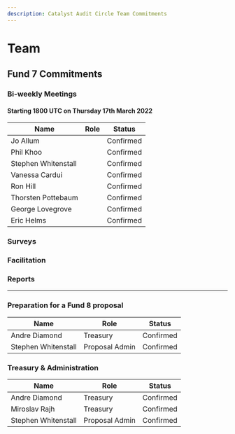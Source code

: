 ```yaml
---
description: Catalyst Audit Circle Team Commitments
---
```


# Team

## Fund 7 Commitments

### Bi-weekly Meetings

#### Starting 1800 UTC on Thursday 17th March 2022&#x20;

| Name                | Role | Status    |
| ------------------- | ---- | --------- |
| Jo Allum            |      | Confirmed |
| Phil Khoo           |      | Confirmed |
| Stephen Whitenstall |      | Confirmed |
| Vanessa Cardui      |      | Confirmed |
| Ron Hill            |      | Confirmed |
| Thorsten Pottebaum  |      | Confirmed |
| George Lovegrove    |      | Confirmed |
| Eric Helms          |      | Confirmed |

### Surveys

### Facilitation

### **Reports**

***

### **Preparation for a Fund 8 proposal**

| Name                | Role           | Status    |
| ------------------- | -------------- | --------- |
| Andre Diamond       | Treasury       | Confirmed |
| Stephen Whitenstall | Proposal Admin | Confirmed |

### Treasury & Administration

| Name                | Role           | Status    |
| ------------------- | -------------- | --------- |
| Andre Diamond       | Treasury       | Confirmed |
| Miroslav Rajh       | Treasury       | Confirmed |
| Stephen Whitenstall | Proposal Admin | Confirmed |

###
